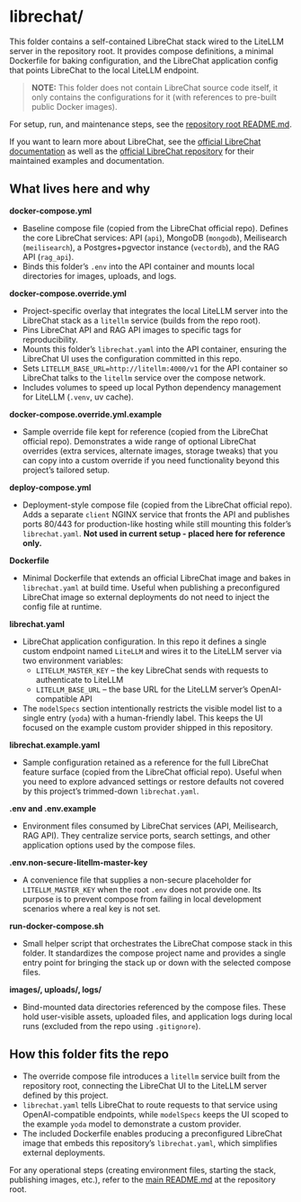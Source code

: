 # librechat/

This folder contains a self-contained LibreChat stack wired to the LiteLLM server in the repository root. It provides compose definitions, a minimal Dockerfile for baking configuration, and the LibreChat application config that points LibreChat to the local LiteLLM endpoint.

> **NOTE:** This folder does not contain LibreChat source code itself, it only contains the configurations for it (with references to pre-built public Docker images).

For setup, run, and maintenance steps, see the [repository root README.md](../README.md).

If you want to learn more about LibreChat, see the [official LibreChat documentation](https://www.librechat.ai/docs) as well as the [official LibreChat repository](https://github.com/danny-avila/LibreChat) for their maintained examples and documentation.

## What lives here and why

**docker-compose.yml**

- Baseline compose file (copied from the LibreChat official repo). Defines the core LibreChat services: API (`api`), MongoDB (`mongodb`), Meilisearch (`meilisearch`), a Postgres+pgvector instance (`vectordb`), and the RAG API (`rag_api`).
- Binds this folder’s `.env` into the API container and mounts local directories for images, uploads, and logs.

**docker-compose.override.yml**

- Project-specific overlay that integrates the local LiteLLM server into the LibreChat stack as a `litellm` service (builds from the repo root).
- Pins LibreChat API and RAG API images to specific tags for reproducibility.
- Mounts this folder’s `librechat.yaml` into the API container, ensuring the LibreChat UI uses the configuration committed in this repo.
- Sets `LITELLM_BASE_URL=http://litellm:4000/v1` for the API container so LibreChat talks to the `litellm` service over the compose network.
- Includes volumes to speed up local Python dependency management for LiteLLM (`.venv`, uv cache).

**docker-compose.override.yml.example**

- Sample override file kept for reference (copied from the LibreChat official repo). Demonstrates a wide range of optional LibreChat overrides (extra services, alternate images, storage tweaks) that you can copy into a custom override if you need functionality beyond this project’s tailored setup.

**deploy-compose.yml**

- Deployment-style compose file (copied from the LibreChat official repo). Adds a separate `client` NGINX service that fronts the API and publishes ports 80/443 for production-like hosting while still mounting this folder’s `librechat.yaml`. **Not used in current setup - placed here for reference only.**

**Dockerfile**

- Minimal Dockerfile that extends an official LibreChat image and bakes in `librechat.yaml` at build time. Useful when publishing a preconfigured LibreChat image so external deployments do not need to inject the config file at runtime.

**librechat.yaml**

- LibreChat application configuration. In this repo it defines a single custom endpoint named `LiteLLM` and wires it to the LiteLLM server via two environment variables:
  - `LITELLM_MASTER_KEY` – the key LibreChat sends with requests to authenticate to LiteLLM
  - `LITELLM_BASE_URL` – the base URL for the LiteLLM server’s OpenAI-compatible API
- The `modelSpecs` section intentionally restricts the visible model list to a single entry (`yoda`) with a human-friendly label. This keeps the UI focused on the example custom provider shipped in this repository.

**librechat.example.yaml**

- Sample configuration retained as a reference for the full LibreChat feature surface (copied from the LibreChat official repo). Useful when you need to explore advanced settings or restore defaults not covered by this project’s trimmed-down `librechat.yaml`.

**.env and .env.example**

- Environment files consumed by LibreChat services (API, Meilisearch, RAG API). They centralize service ports, search settings, and other application options used by the compose files.

**.env.non-secure-litellm-master-key**

- A convenience file that supplies a non-secure placeholder for `LITELLM_MASTER_KEY` when the root `.env` does not provide one. Its purpose is to prevent compose from failing in local development scenarios where a real key is not set.

**run-docker-compose.sh**

- Small helper script that orchestrates the LibreChat compose stack in this folder. It standardizes the compose project name and provides a single entry point for bringing the stack up or down with the selected compose files.

**images/, uploads/, logs/**

- Bind-mounted data directories referenced by the compose files. These hold user-visible assets, uploaded files, and application logs during local runs (excluded from the repo using `.gitignore`).

## How this folder fits the repo

- The override compose file introduces a `litellm` service built from the repository root, connecting the LibreChat UI to the LiteLLM server defined by this project.
- `librechat.yaml` tells LibreChat to route requests to that service using OpenAI-compatible endpoints, while `modelSpecs` keeps the UI scoped to the example `yoda` model to demonstrate a custom provider.
- The included Dockerfile enables producing a preconfigured LibreChat image that embeds this repository’s `librechat.yaml`, which simplifies external deployments.

For any operational steps (creating environment files, starting the stack, publishing images, etc.), refer to the [main README.md](../README.md) at the repository root.
